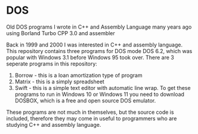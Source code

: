 # DOS
Old DOS programs I wrote in C++ and Assembly Language many years ago using Borland Turbo CPP 3.0 and assembler

Back in 1999 and 2000 I was interested in C++ and assembly language.
This repository contains three programs for DOS mode DOS 6.2, which was popular with Windows 3.1 before Windows 95 took over.
There are 3 seperate programs in this repository:
1. Borrow - this is a loan amortization type of program
2. Matrix - this is a simply spreadsheet
3. Swift - this is a simple text editor with automatic line wrap.
To get these programs to run in Windows 10 or Windows 11 you need to download DOSBOX, which is a free and open source DOS emulator.

These programs are not much in themselves, but the source code is included, therefore they may come in useful to programmers who are studying C++ and assembly language.
